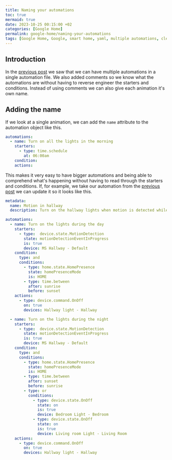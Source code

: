 ```yaml
---
title: Naming your automations
toc: true
mermaid: true
date: 2023-10-25 00:15:00 +02
categories: [Google Home]
permalink: google-home/naming-your-automations
tags: [Google Home, Google, smart home, yaml, multiple automations, clean, name]
---
```


## Introduction

In the [previous post](./2023-10-18-multiple-automations.md) we saw that we can have multiple automations in a single automation file. We also added comments so we know what the automations are without having to reverse engineer the starters and conditions. Instead of using comments we can also give each animation it's own name.

## Adding the name

If we look at a single animation, we can add the `name` attribute to the automation object like this.

```yaml
automations:
  - name: Turn on all the lights in the morning
    starters:
      - type: time.schedule
        at: 06:00am
    condition:
    actions:
```

This makes it very easy to have bigger automations and being able to comprehend what's happening without having to read through the starters and conditions. If, for example, we take our automation from the [previous post](./2023-10-18-multiple-automations.md) we can update it so it looks like this.

```yaml
metadata:
  name: Motion in hallway
  description: Turn on the hallway lights when motion is detected while I'm home and it's dark outside

automations:
  - name: Turn on the lights during the day
    starters:
      - type:  device.state.MotionDetection
        state: motionDetectionEventInProgress
        is: true
        device: MS Hallway - Default
    condition:
      type: and
      conditions:
        - type: home.state.HomePresence
          state: homePresenceMode
          is: HOME
        - type: time.between
          after: sunrise
          before: sunset
    actions:
      - type: device.command.OnOff
        on: true
        devices: Hallway light - Hallway

  - name: Turn on the lights during the night
    starters:
      - type:  device.state.MotionDetection
        state: motionDetectionEventInProgress
        is: true
        device: MS Hallway - Default
    condition:
      type: and
      conditions:
        - type: home.state.HomePresence
          state: homePresenceMode
          is: HOME
        - type: time.between
          after: sunset
          before: sunrise
        - type: or
          conditions:
            - type: device.state.OnOff
              state: on
              is: true
              device: Bedroom Light - Bedroom
            - type: device.state.OnOff
              state: on
              is: true
              device: Living room Light - Living Room
    actions:
      - type: device.command.OnOff
        on: true
        devices: Hallway light - Hallway
```
